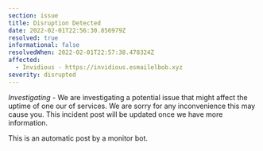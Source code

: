 ```yaml
---
section: issue
title: Disruption Detected
date: 2022-02-01T22:56:30.856979Z
resolved: true
informational: false
resolvedWhen: 2022-02-01T22:57:38.478324Z
affected:
  - Invidious - https://invidious.esmailelbob.xyz
severity: disrupted
---
```

*Investigating* - We are investigating a potential issue that might affect the uptime of one our of services. We are sorry for any inconvenience this may cause you. This incident post will be updated once we have more information.

This is an automatic post by a monitor bot.
        